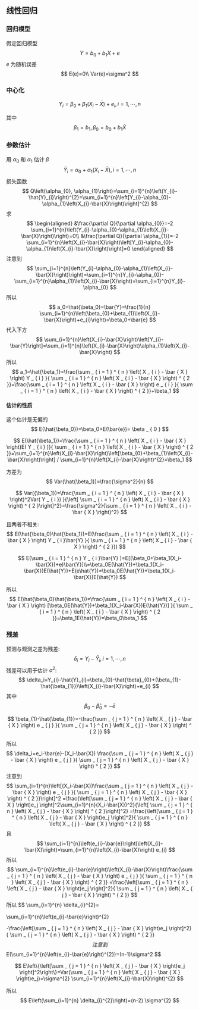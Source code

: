 ## 线性回归

### 回归模型

假定回归模型
$$
Y=b_{0}+b_{1} X+e
$$
$e$ 为随机误差
$$
E(e)=0\\
Var(e)=\sigma^2
$$

### 中心化

$$
Y_{i}=\beta_{0}+\beta_{1}\left(X_{i}-\bar{X}\right)+e_{i}, i=1, \cdots, n
$$

其中
$$
\beta_{1}=b_{1}, \beta_{0}=b_{0}+b_{1} \bar{X}
$$

### 参数估计

用 $\alpha_0$ 和 $\alpha_1$ 估计 $\beta$ 
$$
\hat{Y}_{i}=\alpha_{0}+\alpha_{1}\left(X_{i}-\bar{X}\right), i=1, \cdots, n
$$
损失函数
$$
Q\left(\alpha_{0}, \alpha_{1}\right)=\sum_{i=1}^{n}\left(Y_{i}-\hat{Y}_{i}\right)^{2}=\sum_{i=1}^{n}\left[Y_{i}-\alpha_{0}-\alpha_{1}\left(X_{i}-\bar{X}\right)\right]^{2}
$$
求
$$
\begin{aligned}
&\frac{\partial Q}{\partial \alpha_{0}}=-2 \sum_{i=1}^{n}\left(Y_{i}-\alpha_{0}-\alpha_{1}\left(X_{i}-\bar{X}\right)\right)=0\\
&\frac{\partial Q}{\partial \alpha_{1}}=-2 \sum_{i=1}^{n}\left(X_{i}-\bar{X}\right)\left[Y_{i}-\alpha_{0}-\alpha_{1}\left(X_{i}-\bar{X}\right)\right]=0
\end{aligned}
$$
注意到
$$
\sum_{i=1}^{n}\left(Y_{i}-\alpha_{0}-\alpha_{1}\left(X_{i}-\bar{X}\right)\right)=\sum_{i=1}^{n}Y_{i}-\alpha_{0}-\sum_{i=1}^{n}\alpha_{1}\left(X_{i}-\bar{X}\right)=\sum_{i=1}^{n}Y_{i}-\alpha_{0}
$$
所以
$$
a_0=\hat{\beta_0}=\bar{Y}=\frac{1}{n} \sum_{i=1}^{n}\left(\beta_{0}+\beta_{1}\left(X_{i}-\bar{X}\right)+e_{i}\right)=\beta_0+\bar{e}
$$
代入下方
$$
\sum_{i=1}^{n}\left(X_{i}-\bar{X}\right)\left[Y_{i}-\bar{Y}\right]=\sum_{i=1}^{n}\left(X_{i}-\bar{X}\right)\alpha_{1}\left(X_{i}-\bar{X}\right)
$$
所以
$$
a_1=\hat{\beta_1}=\frac{\sum _ { i = 1 } ^ { n } \left( X _ { i } - \bar { X } \right) Y _ { i } }{ \sum _ { i = 1 } ^ { n } \left( X _ { i } - \bar { X } \right) ^ { 2 }}=\frac{\sum _ { i = 1 } ^ { n } \left( X _ { i } - \bar { X } \right) e _ { i } }{ \sum _ { i = 1 } ^ { n } \left( X _ { i } - \bar { X } \right) ^ { 2 }}+\beta_1
$$

#### 估计的性质

这个估计是无偏的
$$
E(\hat{\beta_0})=\beta_0+E(\bar{e})= \beta _ { 0 } 
$$

$$
E(\hat{\beta_1})=\frac{\sum _ { i = 1 } ^ { n } \left( X _ { i } - \bar { X } \right)E( Y _ { i } )}{ \sum _ { i = 1 } ^ { n } \left( X _ { i } - \bar { X } \right) ^ { 2 }}=\sum_{i=1}^{n}\left(X_{i}-\bar{X}\right)\left[\beta_{0}+\beta_{1}\left(X_{i}-\bar{X}\right)\right] / \sum_{i=1}^{n}\left(X_{i}-\bar{X}\right)^{2}=\beta_1
$$

方差为
$$
Var(\hat{\beta_1})=\frac{\sigma^2}{n}
$$

$$
Var({\beta_1})=\frac{\sum _ { i = 1 } ^ { n } \left( X _ { i } - \bar { X } \right)^2Var( Y _ { i }) }{\left[ \sum _ { i = 1 } ^ { n } \left( X _ { i } - \bar { X } \right) ^ { 2 }\right]^2}=\frac{\sigma^2}{\sum _ { i = 1 } ^ { n } \left( X _ { i } - \bar { X } \right)^2}
$$

且两者不相关:
$$
E(\hat{\beta_0}\hat{\beta_1})=E(\frac{\sum _ { i = 1 } ^ { n } \left( X _ { i } - \bar { X } \right) Y _ { i }\bar{Y} }{ \sum _ { i = 1 } ^ { n } \left( X _ { i } - \bar { X } \right) ^ { 2 }})
$$

$$
E(\sum _ { i = 1 } ^ { n }   Y _ { i }\bar{Y} )=E[(\beta_0+\beta_1(X_i-\bar{X})+e)\bar{Y}]\\=\beta_0E(\hat{Y})+\beta_1(X_i-\bar{X})E(\hat{Y})+E(e\hat{Y})=\beta_0E(\hat{Y})+\beta_1(X_i-\bar{X})E(\hat{Y})
$$

所以
$$
E(\hat{\beta_0}\hat{\beta_1})=\frac{\sum _ { i = 1 } ^ { n } \left( X _ { i } - \bar { X } \right) [\beta_0E(\hat{Y})+\beta_1(X_i-\bar{X})E(\hat{Y})] }{ \sum _ { i = 1 } ^ { n } \left( X _ { i } - \bar { X } \right) ^ { 2 }}=\beta_1E(\hat{Y})=\beta_0\beta_1
$$

### 残差

预测与观测之差为残差:
$$
\delta_{i}=Y_{i}-\hat{Y}_{i}, i=1, \cdots, n
$$
残差可以用于估计 $\sigma^2$:
$$
\delta_i=Y_{i}-\hat{Y}_{i}=\beta_{0}-\hat{\beta}_{0}+(\beta_{1}-\hat{\beta_{1}})\left(X_{i}-\bar{X}\right)+e_{i}
$$
其中
$$
\beta_{0}-\hat{\beta}_{0}=-\bar{e}
$$

$$
\beta_{1}-\hat{\beta_{1}}=-\frac{\sum _ { j = 1 } ^ { n } \left( X _ { j } - \bar { X } \right) e _ { j } }{ \sum _ { j = 1 } ^ { n } \left( X _ { j } - \bar { X } \right) ^ { 2 }}
$$

所以
$$
\delta_i=e_i-\bar{e}-(X_i-\bar{X})
\frac{\sum _ { j = 1 } ^ { n } \left( X _ { j } - \bar { X } \right) e _ { j } }{ \sum _ { j = 1 } ^ { n } \left( X _ { j } - \bar { X } \right) ^ { 2 }}
$$
注意到
$$
\sum_{i=1}^{n}\left[(X_i-\bar{X})\frac{\sum _ { j = 1 } ^ { n } \left( X _ { j } - \bar { X } \right) e _ { j } }{ \sum _ { j = 1 } ^ { n } \left( X _ { j } - \bar { X } \right) ^ { 2 }}\right]^2
=\frac{\left[\sum _ { j = 1 } ^ { n } \left( X _ { j } - \bar { X } \right)e_j \right]^2\sum_{i=1}^{n}(X_i-\bar{X})^2}{\left[ \sum _ { j = 1 } ^ { n } \left( X _ { j } - \bar { X } \right) ^ { 2 }\right]^2}
=\frac{\left[\sum _ { j = 1 } ^ { n } \left( X _ { j } - \bar { X } \right)e_j \right]^2}{ \sum _ { j = 1 } ^ { n } \left( X _ { j } - \bar { X } \right) ^ { 2 }}
$$
且
$$
\sum_{i=1}^{n}\left(e_{i}-\bar{e}\right)\left(X_{i}-\bar{X}\right)=\sum_{i=1}^{n}\left(X_{i}-\bar{X}\right) e_{i}
$$
所以
$$
\sum_{i=1}^{n}\left(e_{i}-\bar{e}\right)\left(X_{i}-\bar{X}\right)\frac{\sum _ { j = 1 } ^ { n } \left( X _ { j } - \bar { X } \right) e _ { j } }{ \sum _ { j = 1 } ^ { n } \left( X _ { j } - \bar { X } \right) ^ { 2 }}
=\frac{\left[\sum _ { j = 1 } ^ { n } \left( X _ { j } - \bar { X } \right)e_j \right]^2}{ \sum _ { j = 1 } ^ { n } \left( X _ { j } - \bar { X } \right) ^ { 2 }}
$$
所以
$$
\sum_{i=1}^{n} \delta_{i}^{2}=

\sum_{i=1}^{n}\left(e_{i}-\bar{e}\right)^{2}

-\frac{\left[\sum _ { j = 1 } ^ { n } \left( X _ { j } - \bar { X } \right)e_j \right]^2}{ \sum _ { j = 1 } ^ { n } \left( X _ { j } - \bar { X } \right) ^ { 2 }}
$$
注意到
$$
E(\sum_{i=1}^{n}\left(e_{i}-\bar{e}\right)^{2})=(n-1)\sigma^2
$$

$$
E\left\{\left[\sum _ { j = 1 } ^ { n } \left( X _ { j } - \bar { X } \right)e_j \right]^2\right\}=Var(\sum _ { j = 1 } ^ { n } \left( X _ { j } - \bar { X } \right)e_j)=\sigma^{2} \sum_{i=1}^{n}\left(X_{i}-\bar{X}\right)^{2}
$$

所以
$$
E\left(\sum_{i=1}^{n} \delta_{i}^{2}\right)=(n-2) \sigma^{2}
$$
